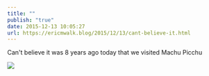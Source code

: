 ```yaml
---
title: ""
publish: "true"
date: 2015-12-13 10:05:27
url: https://ericmwalk.blog/2015/12/13/cant-believe-it.html
---
```


Can't believe it was 8 years ago today that we visited Machu Picchu

![](https://ericmwalk.blog/uploads/2022/f7d4ebfe87.jpg)